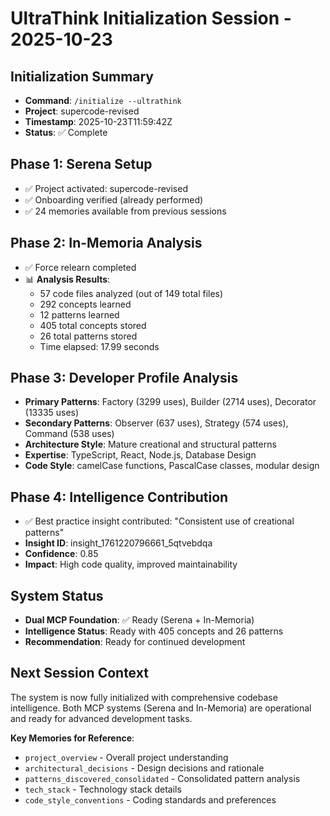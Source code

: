 # UltraThink Initialization Session - 2025-10-23

## Initialization Summary
- **Command**: `/initialize --ultrathink`
- **Project**: supercode-revised
- **Timestamp**: 2025-10-23T11:59:42Z
- **Status**: ✅ Complete

## Phase 1: Serena Setup
- ✅ Project activated: supercode-revised
- ✅ Onboarding verified (already performed)
- ✅ 24 memories available from previous sessions

## Phase 2: In-Memoria Analysis
- ✅ Force relearn completed
- 📊 **Analysis Results**:
  - 57 code files analyzed (out of 149 total files)
  - 292 concepts learned
  - 12 patterns learned
  - 405 total concepts stored
  - 26 total patterns stored
  - Time elapsed: 17.99 seconds

## Phase 3: Developer Profile Analysis
- **Primary Patterns**: Factory (3299 uses), Builder (2714 uses), Decorator (13335 uses)
- **Secondary Patterns**: Observer (637 uses), Strategy (574 uses), Command (538 uses)
- **Architecture Style**: Mature creational and structural patterns
- **Expertise**: TypeScript, React, Node.js, Database Design
- **Code Style**: camelCase functions, PascalCase classes, modular design

## Phase 4: Intelligence Contribution
- ✅ Best practice insight contributed: "Consistent use of creational patterns"
- **Insight ID**: insight_1761220796661_5qtvebdqa
- **Confidence**: 0.85
- **Impact**: High code quality, improved maintainability

## System Status
- **Dual MCP Foundation**: ✅ Ready (Serena + In-Memoria)
- **Intelligence Status**: Ready with 405 concepts and 26 patterns
- **Recommendation**: Ready for continued development

## Next Session Context
The system is now fully initialized with comprehensive codebase intelligence. Both MCP systems (Serena and In-Memoria) are operational and ready for advanced development tasks.

**Key Memories for Reference**:
- `project_overview` - Overall project understanding
- `architectural_decisions` - Design decisions and rationale
- `patterns_discovered_consolidated` - Consolidated pattern analysis
- `tech_stack` - Technology stack details
- `code_style_conventions` - Coding standards and preferences
